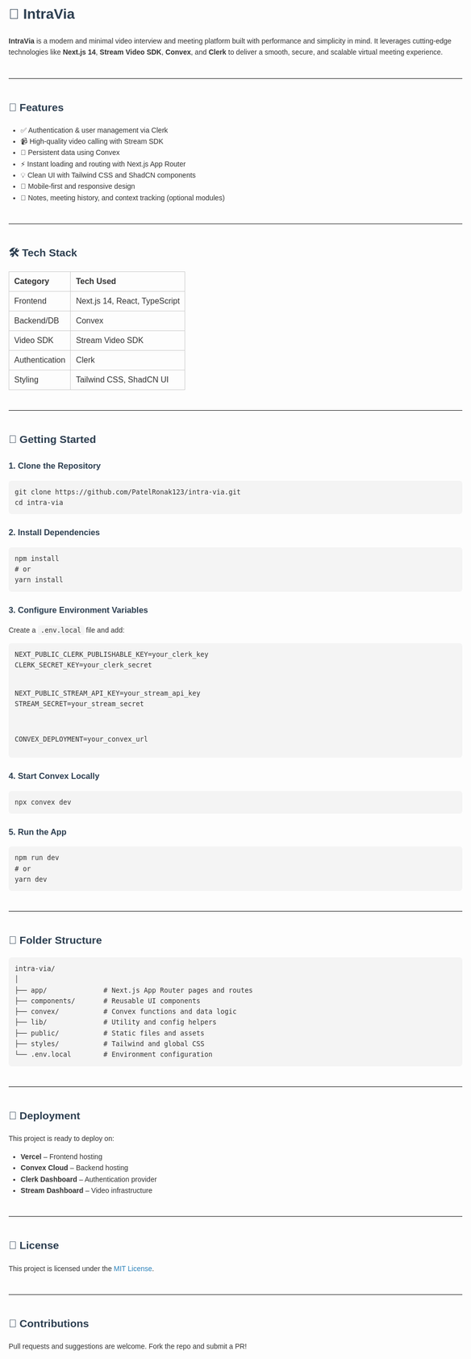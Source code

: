 <!DOCTYPE html>
<html lang="en">
<head>
  <meta charset="UTF-8">
  <title>IntraVia - README</title>
  <style>
    body {
      font-family: Arial, sans-serif;
      line-height: 1.6;
      max-width: 900px;
      margin: 40px auto;
      padding: 20px;
      color: #333;
    }
    h1, h2, h3 {
      color: #2c3e50;
    }
    code {
      background: #f4f4f4;
      padding: 2px 6px;
      border-radius: 4px;
      font-size: 0.95em;
    }
    pre {
      background: #f4f4f4;
      padding: 12px;
      border-radius: 6px;
      overflow-x: auto;
    }
    table {
      width: 100%;
      border-collapse: collapse;
      margin: 20px 0;
    }
    th, td {
      padding: 10px;
      border: 1px solid #ccc;
      text-align: left;
    }
    a {
      color: #2980b9;
      text-decoration: none;
    }
    a:hover {
      text-decoration: underline;
    }
    hr {
      margin: 40px 0;
    }
  </style>
</head>
<body>

  <h1>🎥 IntraVia</h1>
  <p><strong>IntraVia</strong> is a modern and minimal video interview and meeting platform built with performance and simplicity in mind. It leverages cutting-edge technologies like <strong>Next.js 14</strong>, <strong>Stream Video SDK</strong>, <strong>Convex</strong>, and <strong>Clerk</strong> to deliver a smooth, secure, and scalable virtual meeting experience.</p>

  <hr>

  <h2>🧩 Features</h2>
  <ul>
    <li>✅ Authentication & user management via Clerk</li>
    <li>📹 High-quality video calling with Stream SDK</li>
    <li>🧠 Persistent data using Convex</li>
    <li>⚡ Instant loading and routing with Next.js App Router</li>
    <li>💡 Clean UI with Tailwind CSS and ShadCN components</li>
    <li>📱 Mobile-first and responsive design</li>
    <li>🧾 Notes, meeting history, and context tracking (optional modules)</li>
  </ul>

  <hr>

  <h2>🛠️ Tech Stack</h2>
  <table>
    <thead>
      <tr><th>Category</th><th>Tech Used</th></tr>
    </thead>
    <tbody>
      <tr><td>Frontend</td><td>Next.js 14, React, TypeScript</td></tr>
      <tr><td>Backend/DB</td><td>Convex</td></tr>
      <tr><td>Video SDK</td><td>Stream Video SDK</td></tr>
      <tr><td>Authentication</td><td>Clerk</td></tr>
      <tr><td>Styling</td><td>Tailwind CSS, ShadCN UI</td></tr>
    </tbody>
  </table>

  <hr>

  <h2>🚀 Getting Started</h2>

  <h3>1. Clone the Repository</h3>
  <pre><code>git clone https://github.com/PatelRonak123/intra-via.git
cd intra-via</code></pre>

  <h3>2. Install Dependencies</h3>
  <pre><code>npm install
# or
yarn install</code></pre>

  <h3>3. Configure Environment Variables</h3>
  <p>Create a <code>.env.local</code> file and add:</p>
  <pre><code>NEXT_PUBLIC_CLERK_PUBLISHABLE_KEY=your_clerk_key
CLERK_SECRET_KEY=your_clerk_secret

NEXT_PUBLIC_STREAM_API_KEY=your_stream_api_key
STREAM_SECRET=your_stream_secret

CONVEX_DEPLOYMENT=your_convex_url</code></pre>

  <h3>4. Start Convex Locally</h3>
  <pre><code>npx convex dev</code></pre>

  <h3>5. Run the App</h3>
  <pre><code>npm run dev
# or
yarn dev</code></pre>

  <hr>

  <h2>📁 Folder Structure</h2>
  <pre><code>intra-via/
│
├── app/              # Next.js App Router pages and routes
├── components/       # Reusable UI components
├── convex/           # Convex functions and data logic
├── lib/              # Utility and config helpers
├── public/           # Static files and assets
├── styles/           # Tailwind and global CSS
└── .env.local        # Environment configuration</code></pre>

  <hr>

  <h2>🧪 Deployment</h2>
  <p>This project is ready to deploy on:</p>
  <ul>
    <li><strong>Vercel</strong> – Frontend hosting</li>
    <li><strong>Convex Cloud</strong> – Backend hosting</li>
    <li><strong>Clerk Dashboard</strong> – Authentication provider</li>
    <li><strong>Stream Dashboard</strong> – Video infrastructure</li>
  </ul>

  <hr>

  <h2>📃 License</h2>
  <p>This project is licensed under the <a href="./LICENSE">MIT License</a>.</p>

  <hr>

  <h2>🙌 Contributions</h2>
  <p>Pull requests and suggestions are welcome. Fork the repo and submit a PR!</p>

</body>
</html>
